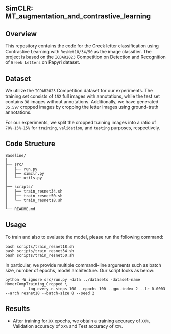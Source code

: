 ##  SimCLR: MT_augmentation_and_contrastive_learning

## Overview

This repository contains the code for the Greek letter classification using Contrastive Learning with `ResNet18/34/50` as the image classifier. The project is based on the `ICDAR2023` Competition on Detection and Recognition of `Greek Letters` on Papyri dataset.

## Dataset

We utilize the `ICDAR2023` Competition dataset for our experiments. The training set consists of `152` full images with annotations, while the test set contains `38` images without annotations. Additionally, we have generated `35,597` cropped images by cropping the letter images using ground-truth annotations. 

For our experiments, we split the cropped training images into a ratio of `70%`-`15%`-`15%` for `training`, `validation`, and `testing` purposes, respectively.


## Code Structure

```
Baseline/
│
├── src/
│   ├── run.py
│   ├── simclr.py
│   └── utils.py
│
├── scripts/
│   ├── train_resnet34.sh
│   ├── train_resnet50.sh
│   └── train_resnet18.sh
│
└── README.md
```


## Usage

To train and also to evaluate the model, please run the following command:

```
bash scripts/train_resnet18.sh
bash scripts/train_resnet34.sh
bash scripts/train_resnet50.sh
```

In particular, we provide multiple commandl-line arguments such as batch size, number of epochs, model architecture. Our script looks as below:

```
python -W ignore src/run.py -data ../datasets -dataset-name HomerCompTraining_Cropped \
        --log-every-n-steps 100 --epochs 100 --gpu-index 2 --lr 0.0003 --arch resnet18 --batch-size 8 --seed 2
```

## Results

- After training for `XX` epochs, we obtain a training accuracy of `XX%`, Validation accuracy of `XX%` and Test accuracy of `XX%`.


